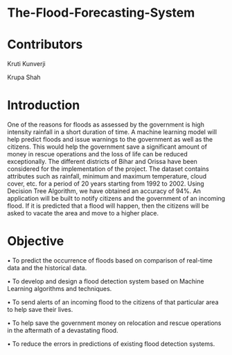 # The-Flood-Forecasting-System

# Contributors
Kruti Kunverji

Krupa Shah 

# Introduction 
One of the reasons for floods as assessed by the government is high intensity rainfall in a short duration of time. A machine learning model will help predict floods and issue warnings to the government as well as the citizens. This would help the government save a significant amount of money in rescue operations and the loss of life can be reduced exceptionally. The different districts of Bihar and Orissa have been considered for the implementation of the project. The dataset contains attributes such as rainfall, minimum and maximum temperature, cloud cover, etc. for a period of 20 years starting from 1992 to 2002. Using Decision Tree Algorithm, we have obtained an accuracy of 94%. An application will be built to notify citizens and the government of an incoming flood. If it is predicted that a flood will happen, then the citizens  will be asked to vacate the area and move to a higher place.

# Objective
• To predict the occurrence of floods based on comparison of real-time data and the
historical data.

• To develop and design a flood detection system based on Machine Learning algorithms
and techniques.

• To send alerts of an incoming flood to the citizens of that particular area to help save
their lives.

• To help save the government money on relocation and rescue operations in the
aftermath of a devastating flood.

• To reduce the errors in predictions of existing flood detection systems.



